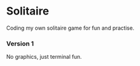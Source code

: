 Solitaire
===

Coding my own solitaire game for fun and practise.

### Version 1
No graphics, just terminal fun.